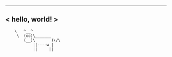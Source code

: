  _______________
< hello, world! >
 ---------------
        \   ^__^
         \  (oo)\_______
            (__)\       )\/\
                ||----w |
                ||     ||
